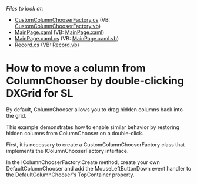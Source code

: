 <!-- default file list -->
*Files to look at*:

* [CustomColumnChooserFactory.cs](./CS/ColumnChooserSL/CustomColumnChooserFactory.cs) (VB: [CustomColumnChooserFactory.vb](./VB/ColumnChooserSL/CustomColumnChooserFactory.vb))
* [MainPage.xaml](./CS/ColumnChooserSL/MainPage.xaml) (VB: [MainPage.xaml](./VB/ColumnChooserSL/MainPage.xaml))
* [MainPage.xaml.cs](./CS/ColumnChooserSL/MainPage.xaml.cs) (VB: [MainPage.xaml.vb](./VB/ColumnChooserSL/MainPage.xaml.vb))
* [Record.cs](./CS/ColumnChooserSL/Record.cs) (VB: [Record.vb](./VB/ColumnChooserSL/Record.vb))
<!-- default file list end -->
# How to move a column from ColumnChooser by double-clicking DXGrid for SL


<p>By default, ColumnChooser allows you to drag hidden columns back into the grid.</p><p>This example demonstrates how to enable similar behavior by restoring hidden columns from ColumnChooser on a double-click.</p><p>First, it is necessary to create a CustomColumnChooserFactory class that implements the IColumnChooserFactory interface.</p><p>In the IColumnChooserFactory.Create method, create your own DefaultColumnChooser and add the MouseLeftButtonDown event handler to the DefaultColumnChooser's TopContainer property.</p>

<br/>


